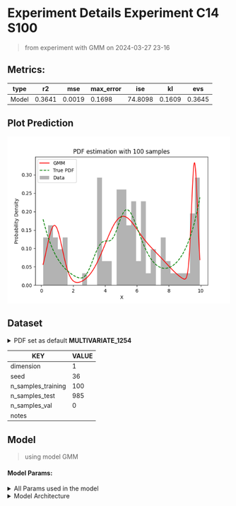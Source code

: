 # Experiment Details Experiment C14 S100

> from experiment with GMM
> on 2024-03-27 23-16

## Metrics:

| type  | r2     | mse    | max_error | ise     | kl     | evs    |
| ----- | ------ | ------ | --------- | ------- | ------ | ------ |
| Model | 0.3641 | 0.0019 | 0.1698    | 74.8098 | 0.1609 | 0.3645 |

## Plot Prediction

<img src="pdf_ab757d.png">

## Dataset

<details><summary>PDF set as default <b>MULTIVARIATE_1254</b></summary>

#### Dimension 1

| type        | rate | weight |      |
| ----------- | ---- | ------ | ---- |
| exponential | 1    | 0.2    |      |
| logistic    | 4    | 0.8    | 0.25 |
| logistic    | 5.5  | 0.7    | 0.3  |
| exponential | -1   | 0.25   | -10  |

</details>
                              
| KEY                | VALUE |
|--------------------|-------|
| dimension          | 1     |
| seed               | 36    |
| n_samples_training | 100   |
| n_samples_test     | 985   |
| n_samples_val      | 0     |
| notes              |       |
                              
## Model
> using model GMM
#### Model Params:
<details><summary>All Params used in the model </summary>

| KEY          | VALUE  |
| ------------ | ------ |
| n_components | 4      |
| n_init       | 11     |
| max_iter     | 684    |
| init_params  | kmeans |
| random_state | 69     |

</details>

<details><summary>Model Architecture </summary>

GaussianMixture(max_iter=684, n_components=4, n_init=11, random_state=69)

</details>
